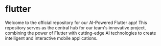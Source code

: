 # flutter
Welcome to the official repository for our AI-Powered Flutter app! This repository serves as the central hub for our team's innovative project, combining the power of Flutter with cutting-edge AI technologies to create intelligent and interactive mobile applications.

